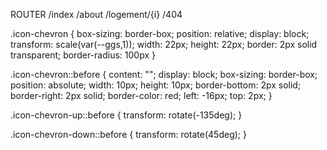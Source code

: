 

ROUTER
 /index
 /about
 /logement/{i}
 /404



.icon-chevron {
    box-sizing: border-box;
    position: relative;
    display: block;
    transform: scale(var(--ggs,1));
    width: 22px;
    height: 22px;
    border: 2px solid transparent;
    border-radius: 100px
}


.icon-chevron::before {
    content: "";
    display: block;
    box-sizing: border-box;
    position: absolute;
    width: 10px;
    height: 10px;
    border-bottom: 2px solid;
    border-right: 2px solid;
    border-color: red;
    left: -16px;
    top: 2px;
}

.icon-chevron-up::before {
  transform: rotate(-135deg);
}

.icon-chevron-down::before {
  transform: rotate(45deg);
}

